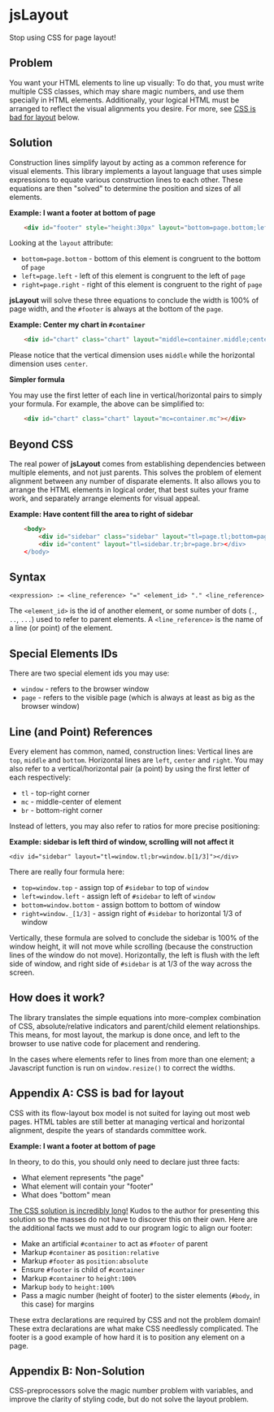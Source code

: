 jsLayout
========

Stop using CSS for page layout!

Problem
-------

You want your HTML elements to line up visually: To do that, you must write multiple CSS classes, which may share magic numbers, and use them specially in HTML elements.  Additionally, your logical HTML must be arranged to reflect the visual alignments you desire.   For more, see [CSS is bad for layout](#appendix-a-css-is-bad-for-layout) below.


Solution
--------

Construction lines simplify layout by acting as a common reference for visual elements.  This library implements a layout language that uses simple expressions to equate various construction lines to each other.  These equations are then "solved" to determine the position and sizes of all elements.
  
**Example: I want a footer at bottom of page**

```html
	<div id="footer" style="height:30px" layout="bottom=page.bottom;left=page.left;right=page.right">Footer</div>
```

Looking at the `layout` attribute:

* `bottom=page.bottom` - bottom of this element is congruent to the bottom of `page` 
* `left=page.left` - left of this element is congruent to the left of `page`
* `right=page.right` - right of this element is congruent to the right of `page`

**jsLayout** will solve these three equations to conclude the width is 100% of page width, and the `#footer` is always at the bottom of the `page`.

**Example: Center my chart in `#container`**

```html
	<div id="chart" class="chart" layout="middle=container.middle;center=container.center"></div>
```

Please notice that the vertical dimension uses `middle` while the horizontal dimension uses `center`.  

**Simpler formula**

You may use the first letter of each line in vertical/horizontal pairs to simply your formula.  For example, the above can be simplified to:

```html
	<div id="chart" class="chart" layout="mc=container.mc"></div>
```
Beyond CSS
----------

The real power of **jsLayout** comes from establishing dependencies between multiple elements, and not just parents.  This solves the problem of element alignment between any number of disparate elements.  It also allows you to arrange the HTML elements in logical order, that best suites your frame work, and separately arrange elements for visual appeal. 

**Example: Have content fill the area to right of sidebar**

```html
	<body>
		<div id="sidebar" class="sidebar" layout="tl=page.tl;bottom=page.bottom"></div>
		<div id="content" layout="tl=sidebar.tr;br=page.br></div>
	</body>
```



Syntax
------

	<expression> := <line_reference> "=" <element_id> "." <line_reference>

The `<element_id>` is the id of another element, or some number of dots (`.`, `..`, `...`) used to refer to parent elements.  A `<line_reference>` is the name of a line (or point) of the element.  

Special Elements IDs
--------------------

There are two special element ids you may use: 

* `window` - refers to the browser window
* `page` - refers to the visible page (which is always at least as big as the browser window)


Line (and Point) References
---------------------------

Every element has common, named, construction lines: Vertical lines are `top`, `middle` and `bottom`.  Horizontal lines are `left`, `center` and `right`.  You may also refer to a vertical/horizontal pair (a point) by using the first letter of each respectively:

* `tl` - top-right corner
* `mc` - middle-center of element
* `br` - bottom-right corner

Instead of letters, you may also refer to ratios for more precise positioning:

**Example: sidebar is left third of window, scrolling will not affect it** 

	<div id="sidebar" layout="tl=window.tl;br=window.b[1/3]"></div>

There are really four formula here:

* `top=window.top` - assign top of `#sidebar` to top of `window`
* `left=window.left` - assign left of `#sidebar` to left of `window`
* `bottom=window.bottom` - assign bottom to bottom of window
* `right=window._[1/3]` - assign right of `#sidebar` to horizontal 1/3 of window

Vertically, these formula are solved to conclude the sidebar is 100% of the window height, it will not move while scrolling (because the construction lines of the window do not move).  Horizontally, the left is flush with the left side of window, and right side of `#sidebar` is at 1/3 of the way across the screen.


How does it work?
-----------------

The library translates the simple equations into more-complex combination of CSS, absolute/relative indicators and parent/child element relationships.  This means, for most layout, the markup is done once, and left to the browser to use native code for placement and rendering.

In the cases where elements refer to lines from more than one element; a Javascript function is run on `window.resize()` to correct the widths.   


Appendix A: CSS is bad for layout
---------------------------------

CSS with its flow-layout box model is not suited for laying out most web pages.  HTML tables are still better at managing vertical and horizontal alignment, despite the years of standards committee work.

**Example: I want a footer at bottom of page**

In theory, to do this, you should only need to declare just three facts:
* What element represents "the page"
* What element will contain your "footer"
* What does "bottom" mean

[The CSS solution is incredibly long!](http://matthewjamestaylor.com/blog/keeping-footers-at-the-bottom-of-the-page)  Kudos to the author for presenting this solution so the masses do not have to discover this on their own.  Here are the additional facts we must add to our program logic to align our footer: 

* Make an artificial `#container` to act as `#footer` of parent
* Markup `#container` as `position:relative` 
* Markup `#footer` as `position:absolute`
* Ensure `#footer` is child of `#container` 
* Markup `#container` to `height:100%`
* Markup `body` to `height:100%`
* Pass a magic number (height of footer) to the sister elements (`#body`, in this case) for margins

These extra declarations are required by CSS and not the problem domain!  These extra declarations are what make CSS needlessly complicated.  The footer is a good example of how hard it is to position any element on a page.

Appendix B: Non-Solution
------------------------

CSS-preprocessors solve the magic number problem with variables, and improve the clarity of styling code, but do not solve the layout problem.

